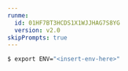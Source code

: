 ```yaml
---
runme:
  id: 01HF7BT3HCDS1X1WJJHAG7S8YG
  version: v2.0
skipPrompts: true
---
```


```sh {"id":"01HF7BT3HBDTRGQAQMHNSXB9K2"}
$ export ENV="<insert-env-here>"
```
